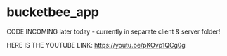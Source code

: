 # bucketbee_app
CODE INCOMING later today - currently in separate client & server folder! 

HERE IS THE YOUTUBE LINK: https://youtu.be/pKOvp1QCg0g

